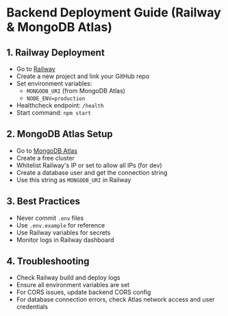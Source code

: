 # Backend Deployment Guide (Railway & MongoDB Atlas)

## 1. Railway Deployment

- Go to [Railway](https://railway.app/)
- Create a new project and link your GitHub repo
- Set environment variables:
  - `MONGODB_URI` (from MongoDB Atlas)
  - `NODE_ENV=production`
- Healthcheck endpoint: `/health`
- Start command: `npm start`

## 2. MongoDB Atlas Setup

- Go to [MongoDB Atlas](https://www.mongodb.com/cloud/atlas/register)
- Create a free cluster
- Whitelist Railway's IP or set to allow all IPs (for dev)
- Create a database user and get the connection string
- Use this string as `MONGODB_URI` in Railway

## 3. Best Practices

- Never commit `.env` files
- Use `.env.example` for reference
- Use Railway variables for secrets
- Monitor logs in Railway dashboard

## 4. Troubleshooting

- Check Railway build and deploy logs
- Ensure all environment variables are set
- For CORS issues, update backend CORS config
- For database connection errors, check Atlas network access and user credentials
